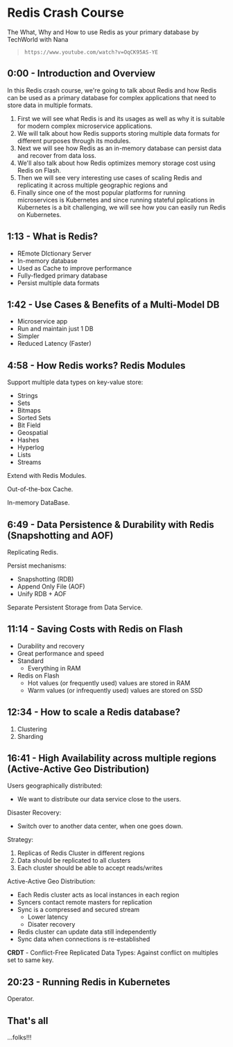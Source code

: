 # Redis Crash Course

The What, Why and How to use Redis as your primary database by TechWorld with Nana

> `https://www.youtube.com/watch?v=OqCK95AS-YE`

## 0:00 - Introduction and Overview

In this Redis crash course, we're going to talk about Redis and how Redis can be used as a primary database for complex applications that need to store data in multiple formats.

1. First we will see what Redis is and its usages as well as why it is suitable for modern complex microservice applications.
2. We will talk about how Redis supports storing multiple data formats for different purposes through its modules.
3. Next we will see how Redis as an in-memory database can persist data and recover from data loss.
4. We'll also talk about how Redis optimizes memory storage cost using Redis on Flash.
5. Then we will see very interesting use cases of scaling Redis and replicating it across multiple geographic regions and
6. Finally since one of the most popular platforms for running microservices is Kubernetes and since running stateful pplications in Kubernetes is a bit challenging, we will see how you can easily run Redis on Kubernetes.

## 1:13 - What is Redis?

- REmote DIctionary Server
- In-memory database
- Used as Cache to improve performance
- Fully-fledged primary database
- Persist multiple data formats

## 1:42 - Use Cases & Benefits of a Multi-Model DB

- Microservice app
- Run and maintain just 1 DB
- Simpler
- Reduced Latency (Faster)

## 4:58 - How Redis works? Redis Modules

Support multiple data types on key-value store:

- Strings
- Sets
- Bitmaps
- Sorted Sets
- Bit Field
- Geospatial
- Hashes
- Hyperlog
- Lists
- Streams

Extend with Redis Modules.

Out-of-the-box Cache.

In-memory DataBase.

## 6:49 - Data Persistence & Durability with Redis (Snapshotting and AOF)

Replicating Redis.

Persist mechanisms:

- Snapshotting (RDB)
- Append Only File (AOF)
- Unify RDB + AOF

Separate Persistent Storage from Data Service.

## 11:14 - Saving Costs with Redis on Flash

- Durability and recovery
- Great performance and speed
- Standard
  - Everything in RAM
- Redis on Flash
  - Hot values (or frequently used) values are stored in RAM
  - Warm values (or infrequently used) values are stored on SSD

## 12:34 - How to scale a Redis database?

1. Clustering
2. Sharding

## 16:41 - High Availability across multiple regions (Active-Active Geo Distribution)

Users geographically distributed:

- We want to distribute our data service close to the users.

Disaster Recovery:

- Switch over to another data center, when one goes down.

Strategy:

1. Replicas of Redis Cluster in different regions
1. Data should be replicated to all clusters
1. Each cluster should be able to accept reads/writes

Active-Active Geo Distribution:

- Each Redis cluster acts as local instances in each region
- Syncers contact remote masters for replication
- Sync is a compressed and secured stream
  - Lower latency
  - Disater recovery
- Redis cluster can update data still independently
- Sync data when connections is re-established

**CRDT** - Conflict-Free Replicated Data Types: Against conflict on multiples set to same key.

## 20:23 - Running Redis in Kubernetes

Operator.

## That's all

...folks!!!

